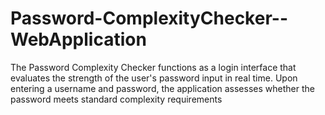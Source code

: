 # Password-ComplexityChecker--WebApplication
The Password Complexity Checker functions as a  login interface that evaluates the strength of the  user's password input in real time. Upon entering a  username and password, the application assesses  whether the password meets standard complexity  requirements 
